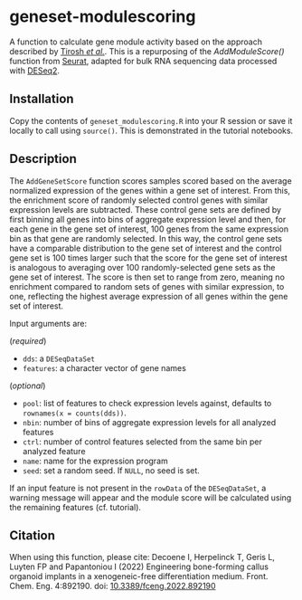 # geneset-modulescoring

A function to calculate gene module activity based on the approach described by [Tirosh _et al._](10.1126/science.aad0501). This is a repurposing of the _AddModuleScore()_ function from [Seurat](https://satijalab.org/seurat/index.html), adapted for bulk RNA sequencing data processed with [DESeq2](http://dx.doi.org/10.1186/s13059-014-0550-8).

## Installation

Copy the contents of `geneset_modulescoring.R` into your R session or save it locally to call using `source()`. This is demonstrated in the tutorial notebooks.

## Description

The `AddGeneSetScore` function scores samples scored based on the average normalized expression of the genes within a gene set of interest. From this, the enrichment score of randomly selected control genes with similar expression levels are subtracted. These control gene sets are defined by first binning all genes into bins of aggregate expression level and then, for each gene in the gene set of interest, 100 genes from the same expression bin as that gene are randomly selected. In this way, the control gene sets have a comparable distribution to the gene set of interest and the control gene set is 100 times larger such that the score for the gene set of interest is analogous to averaging over 100 randomly-selected gene sets as the gene set of interest. The score is then set to range from zero, meaning no enrichment compared to random sets of genes with similar expression, to one, reflecting the highest average expression of all genes within the gene set of interest.

Input arguments are:

(_required_)
- `dds`: a `DESeqDataSet`
- `features`: a character vector of gene names

(_optional_)
- `pool`: list of features to check expression levels against, defaults to `rownames(x = counts(dds))`.
- `nbin`: number of bins of aggregate expression levels for all analyzed features
- `ctrl`: number of control features selected from the same bin per analyzed feature
- `name`: name for the expression program
- `seed`: set a random seed. If `NULL`, no seed is set.

If an input feature is not present in the `rowData` of the `DESeqDataSet`, a warning message will appear and the module score will be calculated using the remaining features (cf. tutorial).

## Citation

When using this function, please cite: Decoene I, Herpelinck T, Geris L, Luyten FP and Papantoniou I (2022) Engineering bone-forming callus organoid implants in a xenogeneic-free differentiation medium. Front. Chem. Eng. 4:892190. doi: [10.3389/fceng.2022.892190](https://www.frontiersin.org/articles/10.3389/fceng.2022.892190/full)
